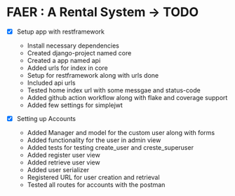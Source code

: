 # FAER : A Rental System -> TODO
- [x] Setup app with restframework
    - Install necessary dependencies 
    - Created django-project named core
    - Created a app named api
    - Added urls for index in core
    - Setup for restframework along with urls done
    - Included api urls 
    - Tested home index url with some messgae and status-code
    - Added github action workflow along with flake and coverage support
    - Added few settings for simplejwt

- [x] Setting up Accounts
    - Added Manager and model for the custom user along with forms
    - Added functionality for the user in admin view
    - Added tests for testing create_user and creste_superuser
    - Added register user view
    - Added retrieve user view
    - Added user serializer
    - Registered URL for user creation and retrieval
    - Tested all routes for accounts with the postman